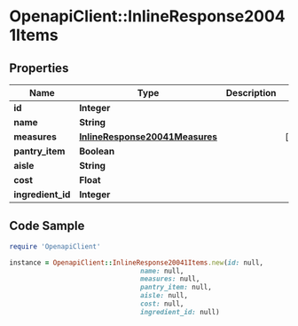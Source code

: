 # OpenapiClient::InlineResponse20041Items

## Properties

Name | Type | Description | Notes
------------ | ------------- | ------------- | -------------
**id** | **Integer** |  | 
**name** | **String** |  | 
**measures** | [**InlineResponse20041Measures**](InlineResponse20041Measures.md) |  | [optional] 
**pantry_item** | **Boolean** |  | 
**aisle** | **String** |  | 
**cost** | **Float** |  | 
**ingredient_id** | **Integer** |  | 

## Code Sample

```ruby
require 'OpenapiClient'

instance = OpenapiClient::InlineResponse20041Items.new(id: null,
                                 name: null,
                                 measures: null,
                                 pantry_item: null,
                                 aisle: null,
                                 cost: null,
                                 ingredient_id: null)
```


